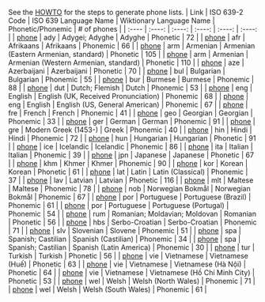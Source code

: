 See the [HOWTO](phones/HOWTO.md) for the steps to generate phone lists.
| Link | ISO 639-2 Code | ISO 639 Language Name | Wiktionary Language Name | Phonetic/Phonemic | # of phones |
| :---- | :----: | :----: | :----: | :----: | :----: |
| [phone](phones/ady_phonetic.phones) | ady | Adygei; Adyghe | Adyghe | Phonetic | 72 |
| [phone](phones/afr_phonemic.phones) | afr | Afrikaans | Afrikaans | Phonemic | 66 |
| [phone](phones/arm_e_phonetic.phones) | arm | Armenian | Armenian (Eastern Armenian, standard) | Phonetic | 105 |
| [phone](phones/arm_w_phonetic.phones) | arm | Armenian | Armenian (Western Armenian, standard) | Phonetic | 110 |
| [phone](phones/aze_phonetic.phones) | aze | Azerbaijani | Azerbaijani | Phonetic | 70 |
| [phone](phones/bul_phonemic.phones) | bul | Bulgarian | Bulgarian | Phonemic | 55 |
| [phone](phones/bur_phonemic.phones) | bur | Burmese | Burmese | Phonemic | 88 |
| [phone](phones/dut_phonemic.phones) | dut | Dutch; Flemish | Dutch | Phonemic | 53 |
| [phone](phones/eng_uk_phonemic.phones) | eng | English | English (UK, Received Pronunciation) | Phonemic | 68 |
| [phone](phones/eng_us_phonemic.phones) | eng | English | English (US, General American) | Phonemic | 67 |
| [phone](phones/fre_phonemic.phones) | fre | French | French | Phonemic | 41 |
| [phone](phones/geo_phonemic.phones) | geo | Georgian | Georgian | Phonemic | 33 |
| [phone](phones/ger_phonemic.phones) | ger | German | German | Phonemic | 91 |
| [phone](phones/gre_phonemic.phones) | gre | Modern Greek (1453-) | Greek | Phonemic | 40 |
| [phone](phones/hin_phonemic.phones) | hin | Hindi | Hindi | Phonemic | 72 |
| [phone](phones/hun_phonetic.phones) | hun | Hungarian | Hungarian | Phonetic | 91 |
| [phone](phones/ice_phonemic.phones) | ice | Icelandic | Icelandic | Phonemic | 86 |
| [phone](phones/ita_phonemic.phones) | ita | Italian | Italian | Phonemic | 39 |
| [phone](phones/jpn_phonetic.phones) | jpn | Japanese | Japanese | Phonetic | 67 |
| [phone](phones/khm_phonemic.phones) | khm | Khmer | Khmer | Phonemic | 90 |
| [phone](phones/kor_phonetic.phones) | kor | Korean | Korean | Phonetic | 61 |
| [phone](phones/lat_clas_phonemic.phones) | lat | Latin | Latin (Classical) | Phonemic | 37 |
| [phone](phones/lav_phonetic.phones) | lav | Latvian | Latvian | Phonetic | 116 |
| [phone](phones/mlt_phonemic.phones) | mlt | Maltese | Maltese | Phonemic | 78 |
| [phone](phones/nob_phonemic.phones) | nob | Norwegian Bokmål | Norwegian Bokmål | Phonemic | 67 |
| [phone](phones/por_bz_phonemic.phones) | por | Portuguese | Portuguese (Brazil) | Phonemic | 61 |
| [phone](phones/por_po_phonemic.phones) | por | Portuguese | Portuguese (Portugal) | Phonemic | 54 |
| [phone](phones/rum_phonetic.phones) | rum | Romanian; Moldavian; Moldovan | Romanian | Phonetic | 56 |
| [phone](phones/hbs_phonemic.phones) | hbs | Serbo-Croatian | Serbo-Croatian | Phonemic | 71 |
| [phone](phones/slv_phonemic.phones) | slv | Slovenian | Slovene | Phonemic | 51 |
| [phone](phones/spa_ca_phonemic.phones) | spa | Spanish; Castilian | Spanish (Castilian) | Phonemic | 34 |
| [phone](phones/spa_la_phonemic.phones) | spa | Spanish; Castilian | Spanish (Latin America) | Phonemic | 30 |
| [phone](phones/tur_phonetic.phones) | tur | Turkish | Turkish | Phonetic | 56 |
| [phone](phones/vie_hue_phonetic.phones) | vie | Vietnamese | Vietnamese (Huế) | Phonetic | 63 |
| [phone](phones/vie_hanoi_phonetic.phones) | vie | Vietnamese | Vietnamese (Hà Nội) | Phonetic | 64 |
| [phone](phones/vie_hcmc_phonetic.phones) | vie | Vietnamese | Vietnamese (Hồ Chí Minh City) | Phonetic | 53 |
| [phone](phones/wel_nw_phonemic.phones) | wel | Welsh | Welsh (North Wales) | Phonemic | 71 |
| [phone](phones/wel_sw_phonemic.phones) | wel | Welsh | Welsh (South Wales) | Phonemic | 61 |

